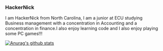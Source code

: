 ### HackerNick

I am HackerNick from North Carolina, I am a junior at ECU studying Business management with a concentration in Accounting and a concentration in finance.I also enjoy learning code and I also enjoy playing some PC games!!!

[![Anurag's github stats](https://github-readme-stats.vercel.app/api?username=HackerNick)](https://github.com/anuraghazra/github-readme-stats)
